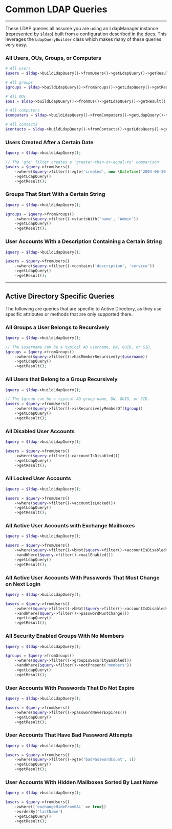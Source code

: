 # Common LDAP Queries
-----------------------

These LDAP queries all assume you are using an LdapManager instance (represented by `$ldap`) built from a configuration
described [in the docs](/reference/Main-Configuration.md). This leverages the `LdapQueryBuilder` class which makes many
of these queries very easy.

### All Users, OUs, Groups, or Computers

```php
# All users
$users = $ldap->buildLdapQuery()->fromUsers()->getLdapQuery()->getResult();

# All groups
$groups = $ldap->buildLdapQuery()->fromGroups()->getLdapQuery()->getResult();

# All OUs
$ous = $ldap->buildLdapQuery()->fromOUs()->getLdapQuery()->getResult();

# All computers
$computers = $ldap->buildLdapQuery()->fromComputers()->getLdapQuery()->getResult();

# All contacts
$contacts = $ldap->buildLdapQuery()->fromContacts()->getLdapQuery()->getResult();
```

### Users Created After a Certain Date

```php
$query = $ldap->buildLdapQuery();

// The 'gte' filter creates a 'greater-than-or-equal-to' comparison
$users = $query->fromUsers()
    ->where($query->filter()->gte('created', new \DateTime('2004-06-20')))
    ->getLdapQuery()
    ->getResult();
```

### Groups That Start With a Certain String

```php
$query = $ldap->buildLdapQuery();

$groups = $query->fromGroups()
    ->where($query->filter()->startsWith('name', 'Admin'))
    ->getLdapQuery()
    ->getResult();
```

### User Accounts With a Description Containing a Certain String

```php
$query = $ldap->buildLdapQuery();

$users = $query->fromUsers()
    ->where($query->filter()->contains('description', 'service'))
    ->getLdapQuery()
    ->getResult();
```

------------------------------------
## Active Directory Specific Queries

The following are queries that are specific to Active Directory, as they use specific attributes or methods that are
only supported there.

### All Groups a User Belongs to Recursively

```php
$query = $ldap->buildLdapQuery();

// The $username can be a typical AD username, DN, GUID, or SID.
$groups = $query->fromGroups()
    ->where($query->filter()->hasMemberRecursively($username))
    ->getLdapQuery()
    ->getResult();
```

### All Users that Belong to a Group Recursively

```php
$query = $ldap->buildLdapQuery();

// The $group can be a typical AD group name, DN, GUID, or SID.
$users = $query->fromUsers()
    ->where($query->filter()->isRecursivelyMemberOf($group))
    ->getLdapQuery()
    ->getResult();
```

### All Disabled User Accounts

```php
$query = $ldap->buildLdapQuery();

$users = $query->fromUsers()
    ->where($query->filter()->accountIsDisabled())
    ->getLdapQuery()
    ->getResult();
```

### All Locked User Accounts

```php
$query = $ldap->buildLdapQuery();

$users = $query->fromUsers()
    ->where($query->filter()->accountIsLocked())
    ->getLdapQuery()
    ->getResult();
```

### All Active User Accounts with Exchange Mailboxes

```php
$query = $ldap->buildLdapQuery();

$users = $query->fromUsers()
    ->where($query->filter()->bNot($query->filter()->accountIsDisabled()))
    ->andWhere($query->filter()->mailEnabled())
    ->getLdapQuery()
    ->getResult();
```

### All Active User Accounts With Passwords That Must Change on Next Login

```php
$query = $ldap->buildLdapQuery();

$users = $query->fromUsers()
    ->where($query->filter()->bNot($query->filter()->accountIsDisabled()))
    ->andWhere($query->filter()->passwordMustChange())
    ->getLdapQuery()
    ->getResult();
```

### All Security Enabled Groups With No Members

```php
$query = $ldap->buildLdapQuery();

$groups = $query->fromGroups()
    ->where($query->filter()->groupIsSecurityEnabled())
    ->andWhere($query->filter()->notPresent('members'))
    ->getLdapQuery()
    ->getResult();
```

### User Accounts With Passwords That Do Not Expire

```php
$query = $ldap->buildLdapQuery();

$users = $query->fromUsers()
    ->where($query->filter()->passwordNeverExpires())
    ->getLdapQuery()
    ->getResult();
```

### User Accounts That Have Bad Password Attempts

```php
$query = $ldap->buildLdapQuery();

$users = $query->fromUsers()
    ->where($query->filter()->gte('badPasswordCount', 1))
    ->getLdapQuery()
    ->getResult();
```

### User Accounts With Hidden Mailboxes Sorted By Last Name

```php
$query = $ldap->buildLdapQuery();

$users = $query->fromUsers()
    ->where(['exchangeHideFromGAL' => true])
    ->orderBy('lastName')
    ->getLdapQuery()
    ->getResult();
```
